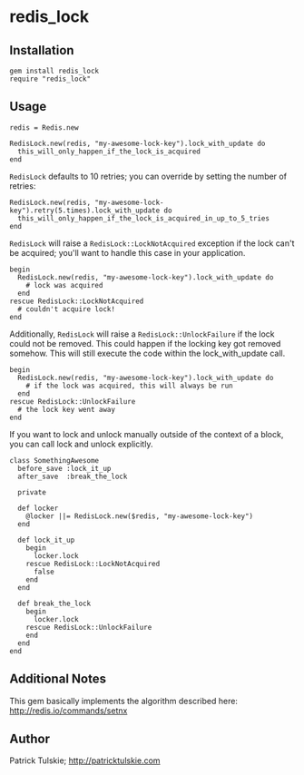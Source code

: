 redis_lock
==========

Installation
------------

    gem install redis_lock
    require "redis_lock"

Usage
-----

    redis = Redis.new

    RedisLock.new(redis, "my-awesome-lock-key").lock_with_update do
      this_will_only_happen_if_the_lock_is_acquired
    end

`RedisLock` defaults to 10 retries; you can override by setting the number of retries:

    RedisLock.new(redis, "my-awesome-lock-key").retry(5.times).lock_with_update do
      this_will_only_happen_if_the_lock_is_acquired_in_up_to_5_tries
    end

`RedisLock` will raise a `RedisLock::LockNotAcquired` exception if the lock can't be
acquired; you'll want to handle this case in your application.

    begin
      RedisLock.new(redis, "my-awesome-lock-key").lock_with_update do
        # lock was acquired
      end
    rescue RedisLock::LockNotAcquired
      # couldn't acquire lock!
    end

Additionally, `RedisLock` will raise a `RedisLock::UnlockFailure` if the lock could
not be removed. This could happen if the locking key got removed somehow. This
will still execute the code within the lock_with_update call.

    begin
      RedisLock.new(redis, "my-awesome-lock-key").lock_with_update do
        # if the lock was acquired, this will always be run
      end
    rescue RedisLock::UnlockFailure
      # the lock key went away
    end

If you want to lock and unlock manually outside of the context of a block, you
can call lock and unlock explicitly.

    class SomethingAwesome
      before_save :lock_it_up
      after_save  :break_the_lock

      private

      def locker
        @locker ||= RedisLock.new($redis, "my-awesome-lock-key")
      end

      def lock_it_up
        begin
          locker.lock
        rescue RedisLock::LockNotAcquired
          false
        end
      end

      def break_the_lock
        begin
          locker.lock
        rescue RedisLock::UnlockFailure
        end
      end
    end

Additional Notes
----------------

This gem basically implements the algorithm described here: http://redis.io/commands/setnx

Author
------

Patrick Tulskie; http://patricktulskie.com
